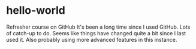 # hello-world
Refresher course on GitHub
It's been a long time since I used GitHub. Lots of catch-up to do. 
Seems like things have changed quite a bit since I last used it. 
Also probably using more advanced features in this instance. 
